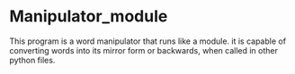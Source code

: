 # Manipulator_module
This program is a word manipulator that runs like a module.
it is capable of converting words into its mirror form or backwards, when called in other python files.
